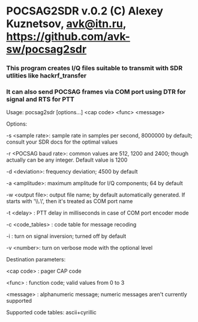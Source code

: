 # POCSAG2SDR v.0.2 (C) Alexey Kuznetsov, avk@itn.ru, https://github.com/avk-sw/pocsag2sdr
### This program creates I/Q files suitable to transmit with SDR utlities like hackrf_transfer
### It can also send POCSAG frames via COM port using DTR for signal and RTS for PTT

Usage: pocsag2sdr [options...] \<cap code\> \<func\> \<message\>

Options:

-s \<sample rate\>: sample rate in samples per second, 8000000 by default; consult your SDR docs for the optimal values

-r \<POCSAG baud rate\>: common values are 512, 1200 and 2400; though actually can be any integer. Default value is 1200

-d \<deviation\>: frequency deviation; 4500 by default

-a \<amplitude\>: maximum amplitude for I/Q components; 64 by default

-w \<output file\>: output file name; by default automatically generated. If starts with '\\\\.\\', then it's treated as COM port name

-t \<delay\> : PTT delay in milliseconds in case of COM port encoder mode

-c \<code_tables\> : code table for message recoding

-i : turn on signal inversion; turned off by default

-v \<number\>: turn on verbose mode with the optional level <number>

Destination parameters:

\<cap code\> : pager CAP code

\<func\> : function code; valid values from 0 to 3

\<message\> : alphanumeric message; numeric messages aren't currently supported

Supported code tables: ascii+cyrillic
